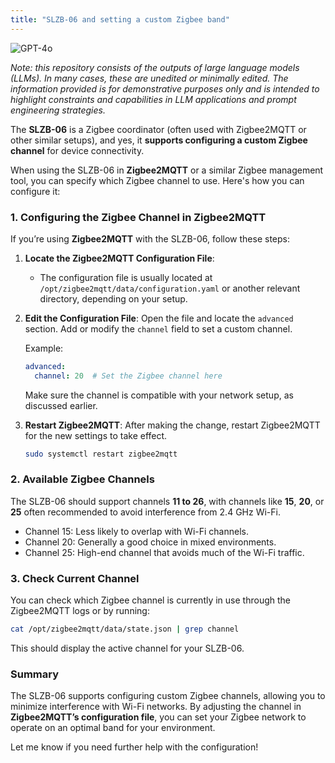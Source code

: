 ```yaml
---
title: "SLZB-06 and setting a custom Zigbee band"
---
```

![GPT-4o](https://img.shields.io/badge/GPT--4o-3333FF?style=for-the-badge&logo=openai&logoColor=white)



*Note: this repository consists of the outputs of large language models (LLMs). In many cases, these are unedited or minimally edited. The information provided is for demonstrative purposes only and is intended to highlight constraints and capabilities in LLM applications and prompt engineering strategies.*


The **SLZB-06** is a Zigbee coordinator (often used with Zigbee2MQTT or other similar setups), and yes, it **supports configuring a custom Zigbee channel** for device connectivity.

When using the SLZB-06 in **Zigbee2MQTT** or a similar Zigbee management tool, you can specify which Zigbee channel to use. Here's how you can configure it:

### 1. **Configuring the Zigbee Channel in Zigbee2MQTT**
If you’re using **Zigbee2MQTT** with the SLZB-06, follow these steps:

1. **Locate the Zigbee2MQTT Configuration File**:
   - The configuration file is usually located at `/opt/zigbee2mqtt/data/configuration.yaml` or another relevant directory, depending on your setup.
   
2. **Edit the Configuration File**:
   Open the file and locate the `advanced` section. Add or modify the `channel` field to set a custom channel.
   
   Example:
   ```yaml
   advanced:
     channel: 20  # Set the Zigbee channel here
   ```
   
   Make sure the channel is compatible with your network setup, as discussed earlier.

3. **Restart Zigbee2MQTT**:
   After making the change, restart Zigbee2MQTT for the new settings to take effect.

   ```bash
   sudo systemctl restart zigbee2mqtt
   ```

### 2. **Available Zigbee Channels**
The SLZB-06 should support channels **11 to 26**, with channels like **15**, **20**, or **25** often recommended to avoid interference from 2.4 GHz Wi-Fi.

- Channel 15: Less likely to overlap with Wi-Fi channels.
- Channel 20: Generally a good choice in mixed environments.
- Channel 25: High-end channel that avoids much of the Wi-Fi traffic.

### 3. **Check Current Channel**
You can check which Zigbee channel is currently in use through the Zigbee2MQTT logs or by running:
```bash
cat /opt/zigbee2mqtt/data/state.json | grep channel
```

This should display the active channel for your SLZB-06.

### Summary
The SLZB-06 supports configuring custom Zigbee channels, allowing you to minimize interference with Wi-Fi networks. By adjusting the channel in **Zigbee2MQTT’s configuration file**, you can set your Zigbee network to operate on an optimal band for your environment.

Let me know if you need further help with the configuration!